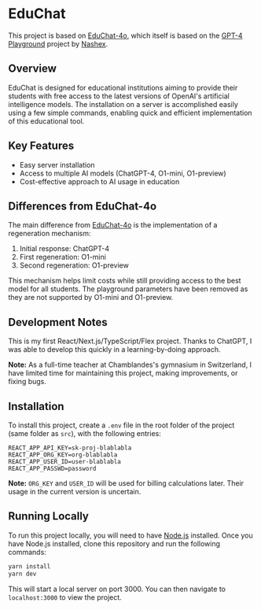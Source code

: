# EduChat

This project is based on [EduChat-4o](https://github.com/4nd4ny/EduChat-4o), which itself is based on the [GPT-4 Playground](https://github.com/Nashex/gpt4-playground) project by [Nashex](https://github.com/Nashex).

## Overview

EduChat is designed for educational institutions aiming to provide their students with free access to the latest versions of OpenAI's artificial intelligence models. The installation on a server is accomplished easily using a few simple commands, enabling quick and efficient implementation of this educational tool.

## Key Features

- Easy server installation
- Access to multiple AI models (ChatGPT-4, O1-mini, O1-preview)
- Cost-effective approach to AI usage in education

## Differences from EduChat-4o

The main difference from [EduChat-4o](https://github.com/4nd4ny/EduChat-4o) is the implementation of a regeneration mechanism:

1. Initial response: ChatGPT-4
2. First regeneration: O1-mini
3. Second regeneration: O1-preview

This mechanism helps limit costs while still providing access to the best model for all students. The playground parameters have been removed as they are not supported by O1-mini and O1-preview.

## Development Notes

This is my first React/Next.js/TypeScript/Flex project. Thanks to ChatGPT, I was able to develop this quickly in a learning-by-doing approach.

**Note:** As a full-time teacher at Chamblandes's gymnasium in Switzerland, I have limited time for maintaining this project, making improvements, or fixing bugs.

## Installation

To install this project, create a `.env` file in the root folder of the project (same folder as `src`), with the following entries:

```
REACT_APP_API_KEY=sk-proj-blablabla
REACT_APP_ORG_KEY=org-blablabla
REACT_APP_USER_ID=user-blablabla
REACT_APP_PASSWD=password
```

**Note:** `ORG_KEY` and `USER_ID` will be used for billing calculations later. Their usage in the current version is uncertain.

## Running Locally

To run this project locally, you will need to have [Node.js](https://nodejs.org/en/) installed. Once you have Node.js installed, clone this repository and run the following commands:

```bash
yarn install
yarn dev
```

This will start a local server on port 3000. You can then navigate to `localhost:3000` to view the project.
